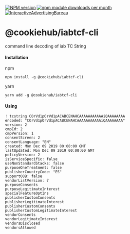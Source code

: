 [![NPM version](https://img.shields.io/npm/v/@cookiehub/iabtcf-cli.svg?style=flat-square)](https://www.npmjs.com/package/@cookiehub/iabtcf-cli)
[![npm module downloads per month](http://img.shields.io/npm/dm/@cookiehub/iabtcf-cli.svg?style=flat)](https://www.npmjs.org/package/@cookiehub/iabtcf-cli)
[![InteractiveAdvertisingBureau](https://circleci.com/gh/InteractiveAdvertisingBureau/iabtcf-es.svg?style=shield)](https://circleci.com/gh/InteractiveAdvertisingBureau/iabtcf-es)

# @cookiehub/iabtcf-cli

command line decoding of iab TC String

#### Installation

npm
```
npm install -g @cookiehub/iabtcf-cli
```

yarn
```
yarn add -g @cookiehub/iabtcf-cli
```

#### Using

```
! tcstring COrVd1pOrVd1pACABCENAHCAAAAAAAAAAAiQAAAAAAAA
encoded: "COrVd1pOrVd1pACABCENAHCAAAAAAAAAAAiQAAAAAAAA"
version: 2
cmpId: 2
cmpVersion: 1
consentScreen: 2
consentLanguage: "EN"
created: Mon Dec 09 2019 00:00:00 GMT
lastUpdated: Mon Dec 09 2019 00:00:00 GMT
policyVersion: 2
isServiceSpecific: false
useNonStandardStacks: false
purposeOneTreatment: false
publisherCountryCode: "ES"
supportOOB: false
vendorListVersion: 7
purposeConsents
purposeLegitimateInterest
specialFeatureOptIns
publisherCustomConsents
publisherLegitimateInterest
publisherCustomConsents
publisherCustomLegitimateInterest
vendorConsents
vendorLegitimateInterest
vendorsDisclosed
vendorsAllowed
```
